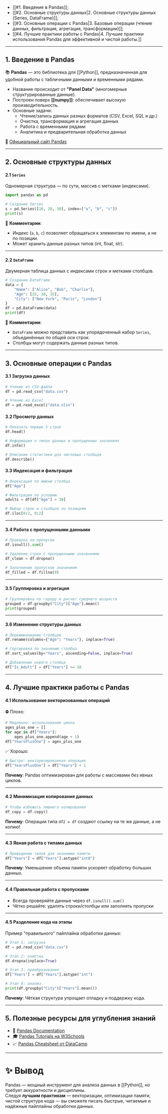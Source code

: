 
- [[#1. Введение в Pandas]];
- [[#2. Основные структуры данных|2. Основные структуры данных (Series, DataFrame)]];
- [[#3. Основные операции с Pandas|3. Базовые операции (чтение данных, фильтрация, агрегация, трансформации)]];
- [[#4. Лучшие практики работы с Pandas|4. Лучшие практики использования Pandas для эффективной и чистой работы.]]

---

## 1. Введение в Pandas

📚 **Pandas** — это библиотека для [[Python]], предназначенная для удобной работы с табличными данными и временными рядами.

- Название происходит от **"Panel Data"** (многомерные структурированные данные).
- Построен поверх **[[numpy]]**: обеспечивает высокую производительность.
- Основные задачи:
    - Чтение/запись данных разных форматов (CSV, Excel, SQL и др.)
    - Очистка, трансформация и агрегация данных
    - Работа с временными рядами
    - Аналитика и предварительная обработка данных

🔗 [Официальный сайт Pandas](https://pandas.pydata.org/)

---

## 2. Основные структуры данных

#### 2.1 `Series`

Одномерная структура — по сути, массив с метками (индексами).

```python
import pandas as pd

# Создание Series
s = pd.Series([10, 20, 30], index=["a", "b", "c"])
print(s)
```

📌 **Комментарии**:

- Индекс (`a`, `b`, `c`) позволяет обращаться к элементам по имени, а не по позиции.
- Может хранить данные разных типов (int, float, str).

---

#### 2.2 `DataFrame`

Двумерная таблица данных с индексами строк и метками столбцов.

```python
# Создание DataFrame
data = {
    "Name": ["Alice", "Bob", "Charlie"],
    "Age": [25, 30, 35],
    "City": ["New York", "Paris", "London"]
}
df = pd.DataFrame(data)
print(df)
```

📌 **Комментарии**:

- `DataFrame` можно представить как упорядоченный набор `Series`, объединённых по общей оси строк.
- Столбцы могут содержать данные разных типов.

---

## 3. Основные операции с Pandas

#### 3.1 Загрузка данных

```python
# Чтение из CSV-файла
df = pd.read_csv("data.csv")

# Чтение из Excel
df = pd.read_excel("data.xlsx")
```

#### 3.2 Просмотр данных

```python
# Показать первые 5 строк
df.head()

# Информация о типах данных и пропущенных значениях
df.info()

# Описание статистики для числовых столбцов
df.describe()
```

#### 3.3 Индексация и фильтрация

```python
# Индексация по имени столбца
df["Age"]

# Фильтрация по условию
adults = df[df["Age"] > 30]

# Выбор строк и столбцов по позициям
df.iloc[0:2, 0:2]
```

---

#### 3.4 Работа с пропущенными данными

```python
# Проверка на пропуски
df.isnull().sum()

# Удаление строк с пропущенными значениями
df_clean = df.dropna()

# Заполнение пропусков значением
df_filled = df.fillna(0)
```

---

#### 3.5 Группировка и агрегация

```python
# Группировка по городу и расчет среднего возраста
grouped = df.groupby("City")["Age"].mean()
print(grouped)
```

---

#### 3.6 Изменение структуры данных

```python
# Переименование столбцов
df.rename(columns={"Age": "Years"}, inplace=True)

# Сортировка по значению столбца
df.sort_values(by="Years", ascending=False, inplace=True)

# Добавление нового столбца
df["Is_Adult"] = df["Years"] >= 18
```

---

## 4. Лучшие практики работы с Pandas

#### 4.1 Использование векторизованных операций

⛔ Плохо:

```python
# Медленно: использование цикла
ages_plus_one = []
for age in df["Years"]:
    ages_plus_one.append(age + 1)
df["YearsPlusOne"] = ages_plus_one
```

✅ Хорошо:

```python
# Быстро: векторизированная операция
df["YearsPlusOne"] = df["Years"] + 1
```

**Почему**: Pandas оптимизирован для работы с массивами без явных циклов.

---

#### 4.2 Минимизация копирования данных

```python
# Чтобы избежать лишнего копирования
df_copy = df.copy()
```

**Почему**: Операции типа `df2 = df` создают ссылку на те же данные, а не копию!

---

#### 4.3 Явная работа с типами данных

```python
# Приведение типов для экономии памяти
df["Years"] = df["Years"].astype("int8")
```

**Почему**: Уменьшение объема памяти ускоряет обработку больших данных.

---

#### 4.4 Правильная работа с пропусками

- Всегда проверяйте данные через `df.isnull().sum()`
- Чётко решайте: удалять строки/столбцы или заполнять пропуски

---

#### 4.5 Разделение кода на этапы

Пример "правильного" пайплайна обработки данных:

```python
# Этап 1: загрузка
df = pd.read_csv("data.csv")

# Этап 2: очистка
df.dropna(inplace=True)

# Этап 3: преобразования
df["Years"] = df["Years"].astype("int")

# Этап 4: анализ
print(df.groupby("City")["Years"].mean())
```

**Почему**: Чёткая структура упрощает отладку и поддержку кода.

---

## 5. Полезные ресурсы для углубления знаний

- 📘 [Pandas Documentation](https://pandas.pydata.org/docs/)
- 🎓 [Pandas Tutorials на W3Schools](https://www.w3schools.com/python/pandas/default.asp)
- 📈 [Pandas Cheatsheet от DataCamp](https://www.datacamp.com/cheat-sheet/pandas-cheat-sheet-for-data-science-in-python)

---

# ✨ Вывод

Pandas — мощный инструмент для анализа данных в [[Python]], но требует аккуратности и дисциплины.  
Следуя **лучшим практикам** — векторизации, оптимизации памяти, чистой структуре кода — вы сможете писать быстрые, читаемые и надёжные пайплайны обработки данных.
